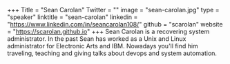 +++
Title = "Sean Carolan"
Twitter = ""
image = "sean-carolan.jpg"
type = "speaker"
linktitle = "sean-carolan"
linkedin = "https://www.linkedin.com/in/seancarolan108/"
github = "scarolan"
website = "https://scarolan.github.io"
+++
Sean Carolan is a recovering system administrator. In the past Sean has worked as a Unix and Linux administrator for Electronic Arts and IBM. Nowadays you'll find him traveling, teaching and giving talks about devops and system automation.
